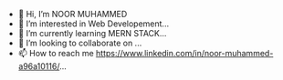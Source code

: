 - 👋 Hi, I’m NOOR MUHAMMED
- 👀 I’m interested in Web Developement...
- 🌱 I’m currently learning MERN STACK...
- 💞️ I’m looking to collaborate on ...
- 📫 How to reach me https://www.linkedin.com/in/noor-muhammed-a96a10116/...

<!---
NOORMUHAMM/NOORMUHAMM is a ✨ special ✨ repository because its `README.md` (this file) appears on your GitHub profile.
You can click the Preview link to take a look at your changes.
--->
